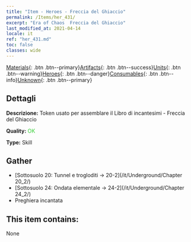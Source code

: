 ```yaml
---
title: "Item - Heroes - Freccia del Ghiaccio"
permalink: /Items/her_431/
excerpt: "Era of Chaos  Freccia del Ghiaccio"
last_modified_at: 2021-04-14
locale: it
ref: "her_431.md"
toc: false
classes: wide
---
```

 [Materials](/it/Items/){: .btn .btn--primary}[Artifacts](/it/Items/Artifacts/){: .btn .btn--success}[Units](/it/Items/Units/){: .btn .btn--warning}[Heroes](/it/Items/Heroes/){: .btn .btn--danger}[Consumables](/it/Items/Consumables/){: .btn .btn--info}[Unknown](/it/Items/Unknown/){: .btn .btn--primary}

## Dettagli
 **Descrizione:** Token usato per assemblare il Libro di incantesimi - Freccia del Ghiaccio

 **Quality:** <span style="color: #32CD32">OK</span>

 **Type:** Skill

## Gather

*    [Sottosuolo 20: Tunnel e trogloditi -> 20-2](/it/Underground/Chapter 20_2/) 
*    [Sottosuolo 24: Ondata elementale -> 24-2](/it/Underground/Chapter 24_2/) 
*    Preghiera incantata 

## This item contains:

  None

